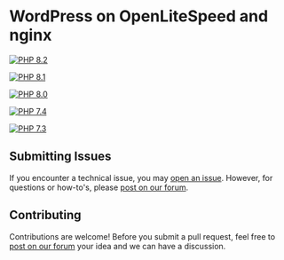 # WordPress on OpenLiteSpeed and nginx

[![PHP 8.2](https://github.com/ComputeStacks/cs-docker-wordpress/actions/workflows/php8-2.yml/badge.svg)](https://github.com/ComputeStacks/cs-docker-wordpress/actions/workflows/php8-2.yml)

[![PHP 8.1](https://github.com/ComputeStacks/cs-docker-wordpress/actions/workflows/php8-1.yml/badge.svg)](https://github.com/ComputeStacks/cs-docker-wordpress/actions/workflows/php8-1.yml)

[![PHP 8.0](https://github.com/ComputeStacks/cs-docker-wordpress/actions/workflows/php8-0.yml/badge.svg)](https://github.com/ComputeStacks/cs-docker-wordpress/actions/workflows/php8-0.yml)

[![PHP 7.4](https://github.com/ComputeStacks/cs-docker-wordpress/actions/workflows/php7-4.yml/badge.svg)](https://github.com/ComputeStacks/cs-docker-wordpress/actions/workflows/php7-4.yml)

[![PHP 7.3](https://github.com/ComputeStacks/cs-docker-wordpress/actions/workflows/php7-3.yml/badge.svg)](https://github.com/ComputeStacks/cs-docker-wordpress/actions/workflows/php7-3.yml)


## Submitting Issues

If you encounter a technical issue, you may [open an issue](https://github.com/ComputeStacks/cs-docker-wordpress/issues). However, for questions or how-to's, please [post on our forum](https://forum.computestacks.com).


## Contributing

Contributions are welcome! Before you submit a pull request, feel free to [post on our forum](https://forum.computestacks.com) your idea and we can have a discussion.

